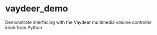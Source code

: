 # vaydeer_demo
Demonstrate interfacing with the Vaydeer multimedia volume controller knob from Python
